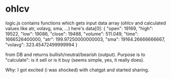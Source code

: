 # ohlcv
logic.js contains functions which gets input data array (ohlcv and calculated values like atr, volavg, sma, ...)
here's data[0]:
{
    "open": 19169,
    "high": 19522,
    "low": 19086,
    "close": 19488,
    "volume": 511.049,
    "time": 1666526400000,
    "atr": 199.97250000000003,
    "sma": 19164.26666666667,
    "volavg": 323.45472499999994
}

from DB and returns bullish/neutral/bearish (output).
Purpose is to "calculate": is it sell or is it buy (seems simple, yes, it really does).

Why: I got excited (i was shocked) with chatgpt and started sharing.
